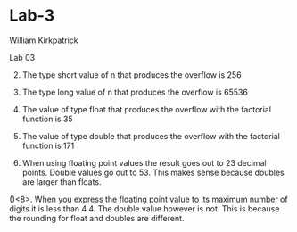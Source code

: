 # Lab-3

William Kirkpatrick


Lab 03

2. The type short value of n that produces the overflow is 256

3. The type long value of n that produces the overflow is 65536

4. The value of type float that produces the overflow with the factorial function is 35

5. The value of type double that produces the overflow with the factorial function is 171

6. When using floating point values the result goes out to 23 decimal points. Double values go out to 53. This makes sense because doubles are larger than floats.

()<8>. When you express the floating point value to its maximum number of digits it is less than 4.4. The double value however is not. This is because the rounding for float and doubles are different.


